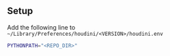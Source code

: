 ## Setup

Add the following line to `~/Library/Preferences/houdini/<VERSION>/houdini.env`

```sh
PYTHONPATH="<REPO_DIR>"
```
